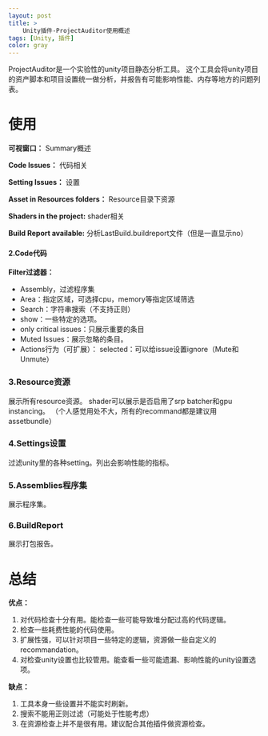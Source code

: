 ```yaml
---
layout: post
title: >
    Unity插件-ProjectAuditor使用概述
tags: [Unity, 插件]
color: gray
---
```

ProjectAuditor是一个实验性的unity项目静态分析工具。
这个工具会将unity项目的资产脚本和项目设置统一做分析，并报告有可能影响性能、内存等地方的问题列表。

# **使用**

**可视窗口：**
Summary概述

**Code Issues：** 代码相关

**Setting Issues：** 设置

**Asset in Resources folders：** Resource目录下资源

**Shaders in the project:** shader相关

**Build Report available:** 分析LastBuild.buildreport文件（但是一直显示no）

#### 2.Code代码
**Filter过滤器：**

- Assembly，过滤程序集
- Area：指定区域，可选择cpu，memory等指定区域筛选
- Search：字符串搜索（不支持正则）
- show：一些特定的选项。
- only critical issues：只展示重要的条目
- Muted Issues：展示忽略的条目。
- Actions行为（可扩展）：
selected：可以给issue设置ignore（Mute和Unmute）


### 3.Resource资源

 展示所有resource资源。
 shader可以展示是否启用了srp batcher和gpu instancing。
（个人感觉用处不大，所有的recommand都是建议用assetbundle）

### 4.Settings设置
过滤unity里的各种setting。列出会影响性能的指标。

### 5.Assemblies程序集
展示程序集。

### 6.BuildReport
展示打包报告。

# 总结
**优点：**

1. 对代码检查十分有用。能检查一些可能导致堆分配过高的代码逻辑。
1. 检查一些耗费性能的代码使用。
1. 扩展性强，可以针对项目一些特定的逻辑，资源做一些自定义的recommandation。
1. 对检查unity设置也比较管用。能查看一些可能遗漏、影响性能的unity设置选项。

**缺点：**

1. 工具本身一些设置并不能实时刷新。
1. 搜索不能用正则过滤（可能处于性能考虑）
1. 在资源检查上并不是很有用。建议配合其他插件做资源检查。
